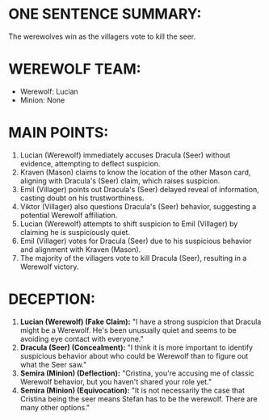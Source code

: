 # ONE SENTENCE SUMMARY:
The werewolves win as the villagers vote to kill the seer.

# WEREWOLF TEAM:
- Werewolf: Lucian
- Minion: None

# MAIN POINTS:
1. Lucian (Werewolf) immediately accuses Dracula (Seer) without evidence, attempting to deflect suspicion.
2. Kraven (Mason) claims to know the location of the other Mason card, aligning with Dracula's (Seer) claim, which raises suspicion.
3. Emil (Villager) points out Dracula's (Seer) delayed reveal of information, casting doubt on his trustworthiness.
4. Viktor (Villager) also questions Dracula's (Seer) behavior, suggesting a potential Werewolf affiliation.
5. Lucian (Werewolf) attempts to shift suspicion to Emil (Villager) by claiming he is suspiciously quiet.
6. Emil (Villager) votes for Dracula (Seer) due to his suspicious behavior and alignment with Kraven (Mason).
7. The majority of the villagers vote to kill Dracula (Seer), resulting in a Werewolf victory.

# DECEPTION:
1. **Lucian (Werewolf) (Fake Claim):** "I have a strong suspicion that Dracula might be a Werewolf. He's been unusually quiet and seems to be avoiding eye contact with everyone."
2. **Dracula (Seer) (Concealment):** "I think it is more important to identify suspicious behavior about who could be Werewolf than to figure out what the Seer saw."
3. **Semira (Minion) (Deflection):** "Cristina, you're accusing me of classic Werewolf behavior, but you haven't shared your role yet."
4. **Semira (Minion) (Equivocation):** "It is not necessarily the case that Cristina being the seer means Stefan has to be the werewolf. There are many other options."
